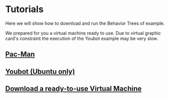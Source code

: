 # Tutorials
Here we will show how to download and run the Behavior Trees of example.

We prepared for you a virtual machine ready to use. Due to virtual graphic card's constraint the execution of the Youbot example may be very slow.

## [Pac-Man](pacman)
## [Youbot (Ubuntu only)](youbot)</a></h2>
## [Download a ready-to-use Virtual Machine](virtual)</a></h2>





